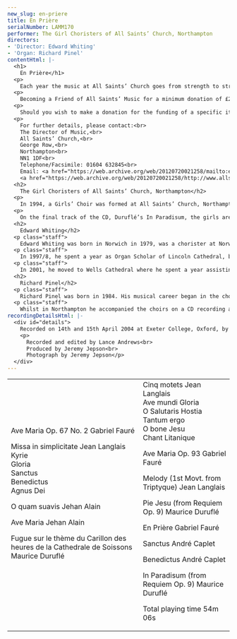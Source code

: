 ```yaml
---
new_slug: en-priere
title: En Prière
serialNumber: LAMM170
performer: The Girl Choristers of All Saints’ Church, Northampton
directors:
- 'Director: Edward Whiting'
- 'Organ: Richard Pinel'
contentHtml: |-
  <h1>
    En Prière</h1>
  <p>
    Each year the music at All Saints’ Church goes from strength to strength. Services in the church are usually sung by the choir of boys and men - an unbroken tradition dating back over 450 years. Alongside this, a separate girls’ choir sings regularly. Concerts and recitals given by the church’s own musicians and visiting artists also form part of the busy music programme. The choirs have made three recordings on the Lammas label, and regularly undertake foreign tours, most recently to Rhode Island, New York and France, and in the coming year to Italy, Germany and Switzerland.</p>
  <p>
    Becoming a Friend of All Saints’ Music for a minimum donation of £25, makes you a part of the flourishing musical tradition that exists within and around All Saints. It also means you receive FOASM News with details of future events, and it entitles you to free admission to various concerts including the Lunchtime Live recitals which take place in June and July each year.</p>
  <p>
    Should you wish to make a donation for the funding of a specific item, for example a new set of music or a new cassock, or to sponsor future recordings or tours, please contact us, and FOASM would be delighted to mark and recognise your gift.</p>
  <p>
    For further details, please contact:<br>
    The Director of Music,<br>
    All Saints’ Church,<br>
    George Row,<br>
    Northampton<br>
    NN1 1DF<br>
    Telephone/Facsimile: 01604 632845<br>
    Email: <a href="https://web.archive.org/web/20120720021258/mailto:edward.whiting@btconnect.com">Edward Whiting</a><br>
    <a href="https://web.archive.org/web/20120720021258/http://www.allsaintschurchnorthampton.co.uk/">All Saints' Northampton website.</a></p>
  <h2>
    The Girl Choristers of All Saints’ Church, Northampton</h2>
  <p>
    In 1994, a Girls’ Choir was formed at All Saints’ Church, Northampton, to complement the choir of Boys and Men which has sung for services for over 450 years. This recording was made to mark this tenth anniversary. The girls sing twice each week, on Tuesdays and Thursdays, as well as joining the Layclerks and Choral Scholars for occasional Sunday services. They regularly sing for major services, and have recently performed Duruflé’s Requiem and Britten’s Ceremony of Carols at the Liturgies for All Souls’ Day and Candlemas. The girls have undertaken tours with the men of the choir to South Carolina, Tuscany and France.</p>
  <p>
    On the final track of the CD, Duruflé’s In Paradisum, the girls are joined by a specially assembled group of Oxford-based gentlemen.</p>
  <h2>
    Edward Whiting</h2>
  <p class="staff">
    Edward Whiting was born in Norwich in 1979, was a chorister at Norwich Cathedral, and was educated at Norwich School.</p>
  <p class="staff">
    In 1997/8, he spent a year as Organ Scholar of Lincoln Cathedral, before taking up the Organ Scholarship at The Queen’s College, Oxford, where he read for a degree in music. Whilst at Queen’s, he appeared with the choir on tours to Spain, France and America, and conducted the twentieth century repertoire on their 2001 disc of Passiontide Music, Christ Rising.</p>
  <p class="staff">
    In 2001, he moved to Wells Cathedral where he spent a year assisting Malcolm Archer and Rupert Gough. In September 2002, he took up the post of Director of Music at All Saints, where he directs the boys, girls, choral scholars and layclerks in the five weekly sung services. In the past year, the choir has toured America and France, and premiered new works by Robert Walker, David Sanger and Malcolm Archer. Future plans include tours with the choir to Germany, Switzerland and Italy.</p>
  <h2>
    Richard Pinel</h2>
  <p class="staff">
    Richard Pinel was born in 1984. His musical career began in the choir of All Saints’ Church, Northampton, which he joined at the age of 7. After going through the ranks of chorister, organ scholar and spending two long periods jointly directing the choir, he took up the organ scholarship at Magdalen College, Oxford in 2002.</p>
  <p class="staff">
    Whilst in Northampton he accompanied the choirs on a CD recording and on tour in Tuscany. In Oxford his duties include accompanying the regular daily worship, lately having played for the choir in a concert in Milan Cathedral and on a recording. Richard is also an active composer and his music has recently been enjoyed by HRH The Prince of Wales. In his spare time he is reading for a degree in music, and enjoys walking, reading, fine ales and watching the college deer graze outside his bedroom window.</p>
recordingDetailsHtml: |-
  <div id="details">
    Recorded on 14th and 15th April 2004 at Exeter College, Oxford, by kind permission of the Rector and Fellows.
    <p>
      Recorded and edited by Lance Andrews<br>
      Produced by Jeremy Jepson<br>
      Photograph by Jeremy Jepson</p>
  </div>
---
```


<table class="tracktable">
  <tbody>
    <tr>
      <td class="column1">
        Ave Maria Op. 67 No. 2 <span class="composer">Gabriel Fauré</span>
        <p>
          Missa in simplicitate <span class="composer">Jean Langlais</span><br>
          Kyrie<br>
          Gloria<br>
          Sanctus<br>
          Benedictus<br>
          Agnus Dei</p>
        <p>
          O quam suavis<span class="composer"> Jehan Alain</span></p>
        <p>
          Ave Maria <span class="composer">Jehan Alain</span></p>
        <p>
          Fugue sur le thème du Carillon des heures de la Cathedrale de Soissons <span class="composer"> Maurice Duruflé</span></p>
        <p>
           </p>
      </td>
      <td class="column2">
        Cinq motets <span class="composer">Jean Langlais<br>
        </span>Ave mundi Gloria<br>
        O Salutaris Hostia<br>
        Tantum ergo<br>
        O bone Jesu<br>
        Chant Litanique
        <p>
          Ave Maria Op. 93 <span class="composer">Gabriel Fauré</span></p>
        <p>
          Melody (1st Movt. from Triptyque) <span class="composer">Jean Langlais</span></p>
        <p>
          Pie Jesu (from Requiem Op. 9) <span class="composer">Maurice Duruflé</span></p>
        <p>
          En Prière <span class="composer">Gabriel Fauré</span></p>
        <p>
          Sanctus <span class="composer">André Caplet</span></p>
        <p>
          Benedictus <span class="composer">André Caplet</span></p>
        <p>
          In Paradisum (from Requiem Op. 9) <span class="composer">Maurice Duruflé</span></p>
        <p>					<span id="playingtime">Total playing time 54m 06s</span></p>
      </td>
    </tr>
  </tbody>
</table>
